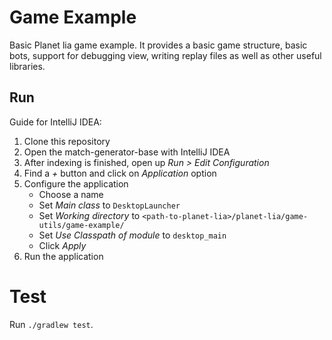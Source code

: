 # Game Example

Basic Planet lia game example. 
It provides a basic game structure, basic bots, support for debugging view, writing replay files as well as other useful libraries.

## Run

Guide for IntelliJ IDEA:

1. Clone this repository
2. Open the match-generator-base with IntelliJ IDEA
3. After indexing is finished, open up *Run > Edit Configuration*
4. Find a *+* button and click on *Application* option
5. Configure the application
    - Choose a name
    - Set *Main class* to `DesktopLauncher`
    - Set *Working directory* to `<path-to-planet-lia>/planet-lia/game-utils/game-example/`
    - Set *Use Classpath of module* to `desktop_main`
    - Click *Apply*
6. Run the application
 
# Test
Run `./gradlew test`.
